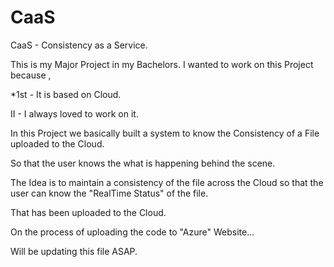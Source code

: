 # CaaS
CaaS - Consistency as a Service.

This is my Major Project in my Bachelors.
I wanted to work on this Project because ,

  *1st - It is based on Cloud.
  
  II - I always loved to work on it.

In this Project we basically built a system to know the Consistency of a File uploaded to the Cloud.

So that the user knows the what is happening behind the scene.

The Idea is to maintain a consistency of the file across the Cloud so that the user can know the "RealTime Status" of the file.

That has been uploaded to the Cloud.

On the process of uploading the code to "Azure" Website...

Will be updating this file ASAP.
